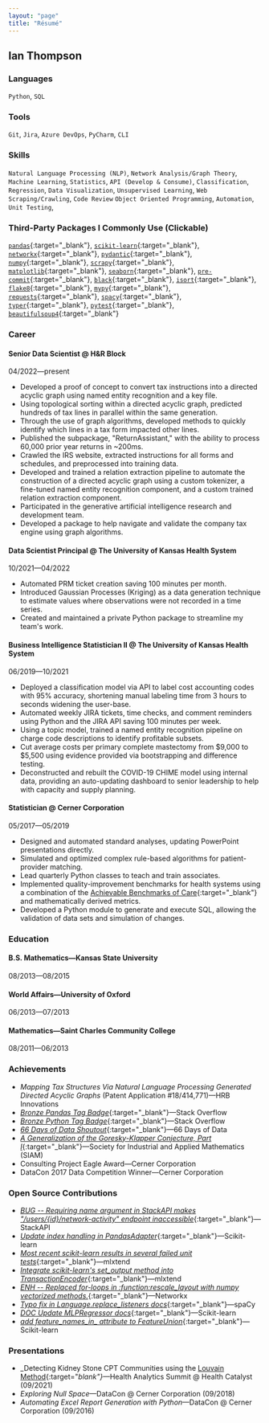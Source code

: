 ```yaml
---
layout: "page"
title: "Résumé"
---
```


## Ian Thompson

### Languages
`Python`, `SQL`

### Tools
`Git`, `Jira`, `Azure DevOps`, `PyCharm`, `CLI`

### Skills
`Natural Language Processing (NLP)`, `Network Analysis/Graph Theory`,
`Machine Learning`, `Statistics`, `API (Develop & Consume)`,
`Classification`, `Regression`, `Data Visualization`,
`Unsupervised Learning`, `Web Scraping/Crawling`, `Code Review`
`Object Oriented Programming`, `Automation`, `Unit Testing`,

### Third-Party Packages I Commonly Use (Clickable)
[`pandas`](https://pandas.pydata.org/){:target="_blank"},
[`scikit-learn`](https://scikit-learn.org/stable/index.html){:target="_blank"},
[`networkx`](https://networkx.org/){:target="_blank"},
[`pydantic`](https://docs.pydantic.dev/latest/){:target="_blank"},
[`numpy`](https://numpy.org/){:target="_blank"},
[`scrapy`](https://scrapy.org/){:target="_blank"},
[`matplotlib`](https://matplotlib.org/){:target="_blank"},
[`seaborn`](https://seaborn.pydata.org/index.html){:target="_blank"},
[`pre-commit`](https://pre-commit.com/){:target="_blank"},
[`black`](https://black.readthedocs.io/en/stable/){:target="_blank"},
[`isort`](https://pycqa.github.io/isort/){:target="_blank"},
[`flake8`](https://flake8.pycqa.org/en/latest/){:target="_blank"},
[`mypy`](https://mypy.readthedocs.io/en/latest/){:target="_blank"},
[`requests`](https://requests.readthedocs.io/en/latest/){:target="_blank"},
[`spacy`](https://spacy.io/){:target="_blank"},
[`typer`](https://typer.tiangolo.com/){:target="_blank"},
[`pytest`](https://docs.pytest.org/en/latest/){:target="_blank"},
[`beautifulsoup4`](https://beautiful-soup-4.readthedocs.io/en/latest/#){:target="_blank"}

### Career
#### Senior Data Scientist @ H&R Block
04/2022—present
- Developed a proof of concept to convert tax instructions into a 
  directed acyclic graph using named entity recognition and a key file.
- Using topological sorting within a directed acyclic graph, predicted
  hundreds of tax lines in parallel within the same generation. 
- Through the use of graph algorithms, developed methods to quickly 
  identify which lines in a tax form impacted other lines.
- Published the subpackage, "ReturnAssistant," with the ability to 
  process 60,000 prior year returns in ~200ms.
- Crawled the IRS website, extracted instructions for all forms and 
  schedules, and preprocessed into training data.
- Developed and trained a relation extraction pipeline to automate 
  the construction of a directed acyclic graph using a custom 
  tokenizer, a fine-tuned named entity recognition component, and a 
  custom trained relation extraction component.
- Participated in the generative artificial intelligence research and 
  development team.
- Developed a package to help navigate and validate the company tax
  engine using graph algorithms.

#### Data Scientist Principal @ The University of Kansas Health System
10/2021—04/2022
- Automated PRM ticket creation saving 100 minutes per month.
- Introduced Gaussian Processes (Kriging) as a data generation
  technique to estimate values where observations were not recorded in
  a time series.
- Created and maintained a private Python package to streamline my
  team's work.

#### Business Intelligence Statistician II @ The University of Kansas Health System
06/2019—10/2021
- Deployed a classification model via API to label cost accounting
  codes with 95% accuracy, shortening manual labeling time from 3 hours
  to seconds widening the user-base.
- Automated weekly JIRA tickets, time checks, and comment reminders
  using Python and the JIRA API saving 100 minutes per week.
- Using a topic model, trained a named entity recognition pipeline on
  charge code descriptions to identify profitable subsets.
- Cut average costs per primary complete mastectomy from $9,000 to
  $5,500 using evidence provided via bootstrapping and difference
  testing.
- Deconstructed and rebuilt the COVID-19 CHIME model using internal
  data, providing an auto-updating dashboard to senior leadership to
  help with capacity and supply planning.

#### Statistician @ Cerner Corporation
05/2017—05/2019
- Designed and automated standard analyses, updating PowerPoint
  presentations directly.
- Simulated and optimized complex rule-based algorithms for
  patient-provider matching.
- Lead quarterly Python classes to teach and train associates.
- Implemented quality-improvement benchmarks for health systems using a
  combination of the
  [Achievable Benchmarks of Care](https://pubmed.ncbi.nlm.nih.gov/10461579/){:target="_blank"}
  and mathematically derived metrics.
- Developed a Python module to generate and execute SQL, allowing the
  validation of data sets and simulation of changes.

### Education
#### B.S. Mathematics—Kansas State University
08/2013—08/2015

#### World Affairs—University of Oxford
06/2013—07/2013

#### Mathematics—Saint Charles Community College
08/2011—06/2013

### Achievements
- _Mapping Tax Structures Via Natural Language Processing Generated Directed Acyclic Graphs_ (Patent Application #18/414,771)—HRB
 Innovations
- [_Bronze Pandas Tag Badge_](https://stackoverflow.com/help/badges/1914/pandas?userid=6509519){:target="_blank"}—Stack
Overflow
- [_Bronze Python Tag Badge_](https://stackoverflow.com/help/badges/267/python?userid=6509519){:target="_blank"}—Stack
Overflow
- [_66 Days of Data Shoutout_](https://www.linkedin.com/posts/navidmashinchi_66daysofdata-66daysofdata-datascience-activity-6775646328463745024-v2RS/){:target="_blank"}—66
Days of Data
- [_A Generalization of the Goresky-Klapper Conjecture, Part I_](https://doi.org/10.1137/18M1186381){:target="_blank"}—Society
for Industrial and Applied Mathematics (SIAM)
- Consulting Project Eagle Award—Cerner Corporation
- DataCon 2017 Data Competition Winner—Cerner Corporation

### Open Source Contributions
- [_BUG -- Requiring name argument in StackAPI makes "/users/{id}/network-activity" endpoint inaccessible_](https://github.com/AWegnerGitHub/stackapi/issues/52){:target="_blank"}—StackAPI
- [_Update index handling in PandasAdapter_](https://github.com/scikit-learn/scikit-learn/issues/28731){:target="_blank"}—Scikit-learn
- [_Most recent scikit-learn results in several failed unit tests_](https://github.com/rasbt/mlxtend/issues/1090){:target="_blank"}—mlxtend
- [_Integrate scikit-learn's set_output method into TransactionEncoder_](https://github.com/rasbt/mlxtend/issues/1085){:target="_blank"}—mlxtend
- [_ENH -- Replaced for-loops in :function:rescale_layout with numpy vectorized methods._](https://github.com/networkx/networkx/pull/6879){:target="_blank"}—Networkx
- [_Typo fix in Language.replace_listeners docs_](https://github.com/explosion/spaCy/pull/12823){:target="_blank"}—spaCy
- [_DOC Update MLPRegressor docs_](https://github.com/scikit-learn/scikit-learn/pull/25556){:target="_blank"}—Scikit-learn
- [*add feature_names_in_ attribute to FeatureUnion*](https://github.com/scikit-learn/scikit-learn/issues/24754){:target="_blank"}—Scikit-learn

### Presentations
- _Detecting Kidney Stone CPT Communities using the [Louvain Method](https://en.wikipedia.org/wiki/Louvain_method){:target="_blank"}_—Health
Analytics Summit @ Health Catalyst (09/2021)
- _Exploring Null Space_—DataCon
@ Cerner Corporation (09/2018)
- _Automating Excel Report Generation with Python_—DataCon
@ Cerner Corporation (09/2016)